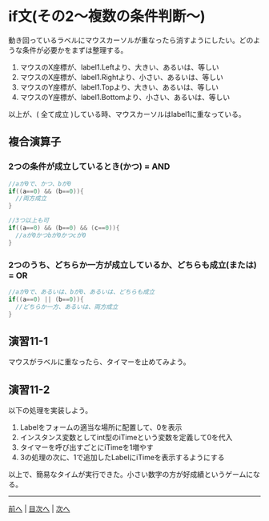 # if文(その2～複数の条件判断～)
動き回っているラベルにマウスカーソルが重なったら消すようにしたい。どのような条件が必要かをまずは整理する。

1. マウスのX座標が、label1.Leftより、大きい、あるいは、等しい
2. マウスのX座標が、label1.Rightより、小さい、あるいは、等しい
3. マウスのY座標が、label1.Topより、大きい、あるいは、等しい
4. マウスのY座標が、label1.Bottomより、小さい、あるいは、等しい

以上が、( 全て成立 )している時、マウスカーソルはlabel1に重なっている。

## 複合演算子
### 2つの条件が成立しているとき(かつ) = AND

```cs
//aが0で、かつ、bが0
if((a==0) && (b==0)){
  //両方成立
}

//3つ以上も可
if((a==0) && (b==0) && (c==0)){
  //aが0かつbが0かつcが0
}
```

### 2つのうち、どちらか一方が成立しているか、どちらも成立(または) = OR

```cs
//aが0で、あるいは、bが0、あるいは、どちらも成立
if((a==0) || (b==0)){
  //どちらか一方、あるいは、両方成立
}
```

## 演習11-1
マウスがラベルに重なったら、タイマーを止めてみよう。

## 演習11-2
以下の処理を実装しよう。

1.	Labelをフォームの適当な場所に配置して、0を表示
2.	インスタンス変数としてint型のiTimeという変数を定義して0を代入
3.	タイマーを呼び出すごとにiTimeを1増やす
4.	3の処理の次に、1で追加したLabelにiTimeを表示するようにする

以上で、簡易なタイムが実行できた。小さい数字の方が好成績というゲームになる。

---

[前へ](10.md) | [目次へ](README.md#%E7%9B%AE%E6%AC%A1) | [次へ](12.md)
